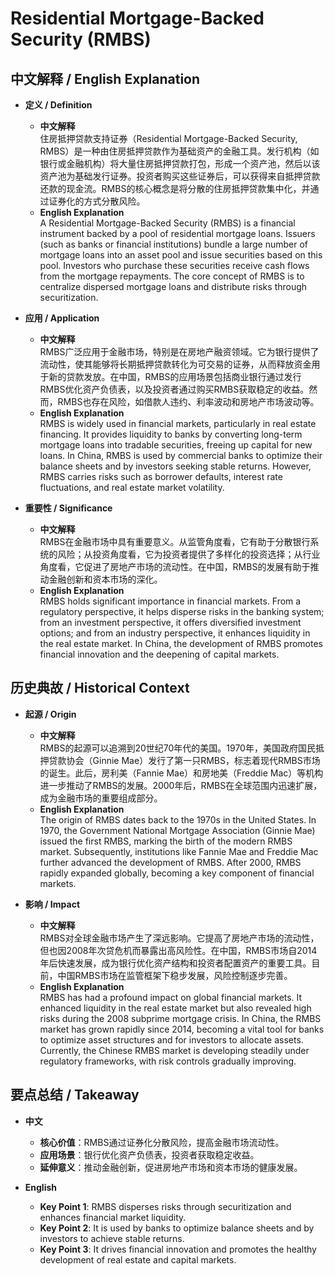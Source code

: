 # Residential Mortgage-Backed Security (RMBS)

## 中文解释 / English Explanation

* **定义 / Definition**  
  - **中文解释**  
    住房抵押贷款支持证券（Residential Mortgage-Backed Security, RMBS）是一种由住房抵押贷款作为基础资产的金融工具。发行机构（如银行或金融机构）将大量住房抵押贷款打包，形成一个资产池，然后以该资产池为基础发行证券。投资者购买这些证券后，可以获得来自抵押贷款还款的现金流。RMBS的核心概念是将分散的住房抵押贷款集中化，并通过证券化的方式分散风险。  
  - **English Explanation**  
    A Residential Mortgage-Backed Security (RMBS) is a financial instrument backed by a pool of residential mortgage loans. Issuers (such as banks or financial institutions) bundle a large number of mortgage loans into an asset pool and issue securities based on this pool. Investors who purchase these securities receive cash flows from the mortgage repayments. The core concept of RMBS is to centralize dispersed mortgage loans and distribute risks through securitization.

* **应用 / Application**  
  - **中文解释**  
    RMBS广泛应用于金融市场，特别是在房地产融资领域。它为银行提供了流动性，使其能够将长期抵押贷款转化为可交易的证券，从而释放资金用于新的贷款发放。在中国，RMBS的应用场景包括商业银行通过发行RMBS优化资产负债表，以及投资者通过购买RMBS获取稳定的收益。然而，RMBS也存在风险，如借款人违约、利率波动和房地产市场波动等。  
  - **English Explanation**  
    RMBS is widely used in financial markets, particularly in real estate financing. It provides liquidity to banks by converting long-term mortgage loans into tradable securities, freeing up capital for new loans. In China, RMBS is used by commercial banks to optimize their balance sheets and by investors seeking stable returns. However, RMBS carries risks such as borrower defaults, interest rate fluctuations, and real estate market volatility.

* **重要性 / Significance**  
  - **中文解释**  
    RMBS在金融市场中具有重要意义。从监管角度看，它有助于分散银行系统的风险；从投资角度看，它为投资者提供了多样化的投资选择；从行业角度看，它促进了房地产市场的流动性。在中国，RMBS的发展有助于推动金融创新和资本市场的深化。  
  - **English Explanation**  
    RMBS holds significant importance in financial markets. From a regulatory perspective, it helps disperse risks in the banking system; from an investment perspective, it offers diversified investment options; and from an industry perspective, it enhances liquidity in the real estate market. In China, the development of RMBS promotes financial innovation and the deepening of capital markets.

## 历史典故 / Historical Context

* **起源 / Origin**  
  - **中文解释**  
    RMBS的起源可以追溯到20世纪70年代的美国。1970年，美国政府国民抵押贷款协会（Ginnie Mae）发行了第一只RMBS，标志着现代RMBS市场的诞生。此后，房利美（Fannie Mae）和房地美（Freddie Mac）等机构进一步推动了RMBS的发展。2000年后，RMBS在全球范围内迅速扩展，成为金融市场的重要组成部分。  
  - **English Explanation**  
    The origin of RMBS dates back to the 1970s in the United States. In 1970, the Government National Mortgage Association (Ginnie Mae) issued the first RMBS, marking the birth of the modern RMBS market. Subsequently, institutions like Fannie Mae and Freddie Mac further advanced the development of RMBS. After 2000, RMBS rapidly expanded globally, becoming a key component of financial markets.

* **影响 / Impact**  
  - **中文解释**  
    RMBS对全球金融市场产生了深远影响。它提高了房地产市场的流动性，但也因2008年次贷危机而暴露出高风险性。在中国，RMBS市场自2014年后快速发展，成为银行优化资产结构和投资者配置资产的重要工具。目前，中国RMBS市场在监管框架下稳步发展，风险控制逐步完善。  
  - **English Explanation**  
    RMBS has had a profound impact on global financial markets. It enhanced liquidity in the real estate market but also revealed high risks during the 2008 subprime mortgage crisis. In China, the RMBS market has grown rapidly since 2014, becoming a vital tool for banks to optimize asset structures and for investors to allocate assets. Currently, the Chinese RMBS market is developing steadily under regulatory frameworks, with risk controls gradually improving.

## 要点总结 / Takeaway

* **中文**  
  - **核心价值**：RMBS通过证券化分散风险，提高金融市场流动性。  
  - **应用场景**：银行优化资产负债表，投资者获取稳定收益。  
  - **延伸意义**：推动金融创新，促进房地产市场和资本市场的健康发展。  

* **English**  
  - **Key Point 1**: RMBS disperses risks through securitization and enhances financial market liquidity.  
  - **Key Point 2**: It is used by banks to optimize balance sheets and by investors to achieve stable returns.  
  - **Key Point 3**: It drives financial innovation and promotes the healthy development of real estate and capital markets.